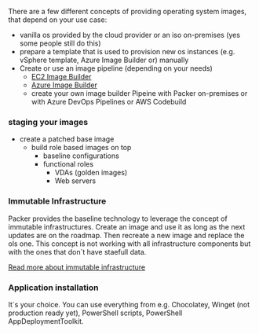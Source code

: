 

There are a few different concepts of providing operating system images, that depend on your use case:

- vanilla os provided by the cloud provider or an iso on-premises (yes some people still do this)
- prepare a template that is used to provision new os instances (e.g. vSphere template, Azure Image Builder or) manually
- Create or use an image pipeline (depending on your needs)
    - [EC2 Image Builder](https://aws.amazon.com/de/image-builder/)
    - [Azure Image Builder](https://docs.microsoft.com/en-us/azure/virtual-machines/windows/image-builder-overview)
    - create your own image builder Pipeine with Packer on-premises or with Azure DevOps Pipelines or AWS Codebuild

### staging your images

- create a patched base image
    - build role based images on top
        - baseline configurations
        - functional roles
            - VDAs (golden images)
            - Web servers
            
### Immutable Infrastructure 
    
Packer provides the baseline technology to leverage the concept of immutable infrastructures. Create an image and use it as long as the next updates are on the roadmap. 
Then recreate a new image and replace the ols one. This concept is not working with all infrastructure components but with the ones that don´t have staefull data. 

[Read more about immutable infrastructure](https://www.hashicorp.com/resources/what-is-mutable-vs-immutable-infrastructure/)


### Application installation

It´s your choice. You can use everything from e.g. Chocolatey, Winget (not production ready yet), PowerShell scripts, PowerShell AppDeploymentToolkit.